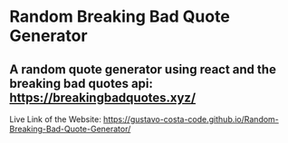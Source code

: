 # Random Breaking Bad Quote Generator
## A random quote generator using react and the breaking bad quotes api: https://breakingbadquotes.xyz/
Live Link of the Website: https://gustavo-costa-code.github.io/Random-Breaking-Bad-Quote-Generator/
